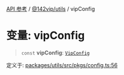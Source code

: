 [API 参考](../wiki/Home) / [@142vip/utils](../wiki/@142vip.utils) / vipConfig

# 变量: vipConfig

> `const` **vipConfig**: [`VipConfig`](../wiki/@142vip.utils.%E7%B1%BB.VipConfig)

定义于: [packages/utils/src/pkgs/config.ts:56](https://github.com/142vip/core-x/blob/58a4aca72f73ebc92491a458c9b83754486dc296/packages/utils/src/pkgs/config.ts#L56)
